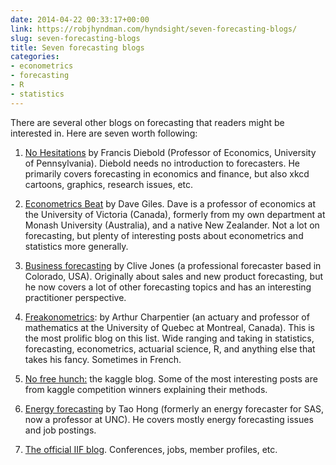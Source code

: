 ```yaml
---
date: 2014-04-22 00:33:17+00:00
link: https://robjhyndman.com/hyndsight/seven-forecasting-blogs/
slug: seven-forecasting-blogs
title: Seven forecasting blogs
categories:
- econometrics
- forecasting
- R
- statistics
---
```


There are several other blogs on forecasting that readers might be interested in. Here are seven worth following:




  1. [No Hesitations](http://fxdiebold.blogspot.com.au/) by Francis Diebold (Professor of Economics, University of Pennsylvania). Diebold needs no introduction to forecasters. He primarily covers forecasting in economics and finance, but also xkcd cartoons, graphics, research issues, etc.


  2. [Econometrics Beat](http://davegiles.blogspot.com.au/) by Dave Giles. Dave is a professor of economics at the University of Victoria (Canada), formerly from my own department at Monash University (Australia), and a native New Zealander. Not a lot on forecasting, but plenty of interesting posts about econometrics and statistics more generally.


  3. [Business forecasting](http://businessforecastblog.com/) by Clive Jones (a professional forecaster based in Colorado, USA). Originally about sales and new product forecasting, but he now covers a lot of other forecasting topics and has an interesting practitioner perspective.


  4. [Freakonometrics](http://freakonometrics.hypotheses.org/): by Arthur Charpentier (an actuary and professor of mathematics at the University of Quebec at Montreal, Canada). This is the most prolific blog on this list. Wide ranging and taking in statistics, forecasting, econometrics, actuarial science, R, and anything else that takes his fancy. Sometimes in French.


  5. [No free hunch:](http://blog.kaggle.com/) the kaggle blog. Some of the most interesting posts are from kaggle competition winners explaining their methods.


  6. [Energy forecasting](http://blog.drhongtao.com/) by Tao Hong (formerly an energy forecaster for SAS, now a professor at UNC). He covers mostly energy forecasting issues and job postings.


  7. [The official IIF blog](http://forecasters.org/blog/). Conferences, jobs, member profiles, etc.
